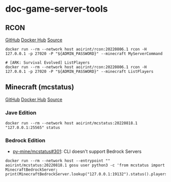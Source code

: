 # doc-game-server-tools

## RCON

[GitHub](https://github.com/aoirint/rcon-docker) [Docker Hub](https://hub.docker.com/r/aoirint/rcon) [Source](https://github.com/n0la/rcon)

```shell
docker run --rm --network host aoirint/rcon:20220806.1 rcon -H 127.0.0.1 -p 27020 -P "${ADMIN_PASSWORD}" --minecraft MyServerCommand

# [ARK: Survival Evolved] ListPlayers
docker run --rm --network host aoirint/rcon:20220806.1 rcon -H 127.0.0.1 -p 27020 -P "${ADMIN_PASSWORD}" --minecraft ListPlayers
```

## Minecraft (mcstatus)

[GitHub](https://github.com/aoirint/mcstatus-docker) [Docker Hub](https://hub.docker.com/r/aoirint/mcstatus) [Source](https://github.com/py-mine/mcstatus)

### Jave Edition

```shell
docker run --rm --network host aoirint/mcstatus:20220818.1 "127.0.0.1:25565" status
```

### Bedrock Edition

- [py-mine/mcstatus#301](https://github.com/py-mine/mcstatus/issues/301): CLI doesn't support Bedrock Servers

```shell
docker run --rm --network host --entrypoint "" aoirint/mcstatus:20220818.1 gosu user python3 -c 'from mcstatus import MinecraftBedrockServer; print(MinecraftBedrockServer.lookup("127.0.0.1:19132").status().players_online)'
```
